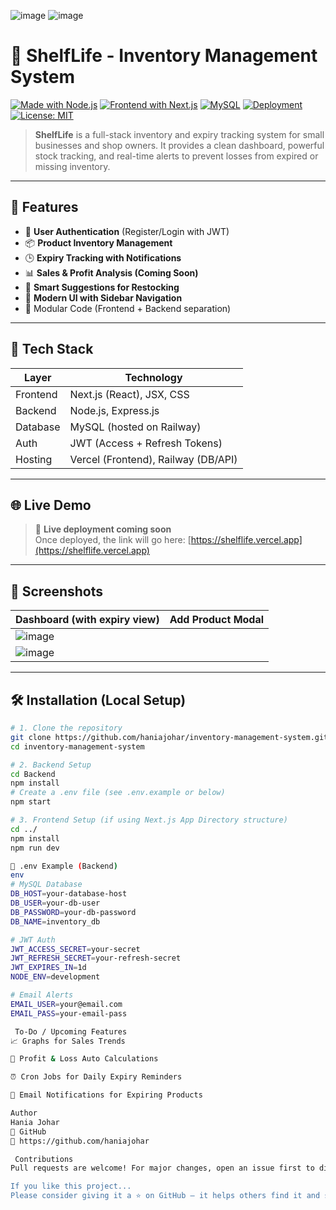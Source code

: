 ![image](https://github.com/user-attachments/assets/80827825-4d15-4e4f-b912-0b28023e90d6)
![image](https://github.com/user-attachments/assets/d4ab9688-58d3-4333-9a88-98a4b9264a92)



# 🧾 ShelfLife - Inventory Management System

[![Made with Node.js](https://img.shields.io/badge/Backend-Node.js-green?logo=node.js)](https://nodejs.org)
[![Frontend with Next.js](https://img.shields.io/badge/Frontend-Next.js-blue?logo=next.js)](https://nextjs.org)
[![MySQL](https://img.shields.io/badge/Database-MySQL-00758F?logo=mysql)](https://www.mysql.com/)
[![Deployment](https://img.shields.io/badge/Hosted%20on-Vercel-black?logo=vercel)](https://vercel.com)
[![License: MIT](https://img.shields.io/badge/License-MIT-yellow.svg)](LICENSE)

> **ShelfLife** is a full-stack inventory and expiry tracking system for small businesses and shop owners. It provides a clean dashboard, powerful stock tracking, and real-time alerts to prevent losses from expired or missing inventory.

---

## 🚀 Features

- 🔐 **User Authentication** (Register/Login with JWT)
- 📦 **Product Inventory Management**
- 🕒 **Expiry Tracking with Notifications**
- 📊 **Sales & Profit Analysis (Coming Soon)**
- 🧠 **Smart Suggestions for Restocking**
- 🧼 **Modern UI with Sidebar Navigation**
- 📁 Modular Code (Frontend + Backend separation)

---

## 📂 Tech Stack

| Layer       | Technology            |
|-------------|------------------------|
| Frontend    | Next.js (React), JSX, CSS |
| Backend     | Node.js, Express.js     |
| Database    | MySQL (hosted on Railway) |
| Auth        | JWT (Access + Refresh Tokens) |
| Hosting     | Vercel (Frontend), Railway (DB/API) |

---

## 🌐 Live Demo

> 🚧 **Live deployment coming soon**  
> Once deployed, the link will go here: [https://shelflife.vercel.app](https://shelflife.vercel.app)

---

## 📸 Screenshots

| Dashboard (with expiry view) | Add Product Modal |
|------------------------------|--------------------|
| ![image](https://github.com/user-attachments/assets/4f6b16a6-0d33-40c5-9f4f-ffaf4168d4e4)
 | ![image](https://github.com/user-attachments/assets/80827825-4d15-4e4f-b912-0b28023e90d6) |

---

## 🛠️ Installation (Local Setup)

```bash
# 1. Clone the repository
git clone https://github.com/haniajohar/inventory-management-system.git
cd inventory-management-system

# 2. Backend Setup
cd Backend
npm install
# Create a .env file (see .env.example or below)
npm start

# 3. Frontend Setup (if using Next.js App Directory structure)
cd ../
npm install
npm run dev

🧪 .env Example (Backend)
env
# MySQL Database
DB_HOST=your-database-host
DB_USER=your-db-user
DB_PASSWORD=your-db-password
DB_NAME=inventory_db

# JWT Auth
JWT_ACCESS_SECRET=your-secret
JWT_REFRESH_SECRET=your-refresh-secret
JWT_EXPIRES_IN=1d
NODE_ENV=development

# Email Alerts
EMAIL_USER=your@email.com
EMAIL_PASS=your-email-pass

 To-Do / Upcoming Features
📈 Graphs for Sales Trends

💸 Profit & Loss Auto Calculations

⏰ Cron Jobs for Daily Expiry Reminders

🔔 Email Notifications for Expiring Products

Author
Hania Johar
🔗 GitHub
📧 https://github.com/haniajohar

 Contributions
Pull requests are welcome! For major changes, open an issue first to discuss what you'd like to change.

If you like this project...
Please consider giving it a ⭐ on GitHub — it helps others find it and shows your support!

